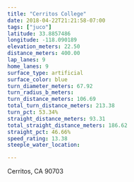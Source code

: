 ```yaml
---
title: "Cerritos College"
date: 2018-04-22T21:21:58-07:00
tags: ["juco"]
latitude: 33.8857486
longitude: -118.090189
elevation_meters: 22.50
distance_meters: 400.00
lap_lanes: 9
home_lanes: 9
surface_type: artificial
surface_color: blue
turn_diameter_meters: 67.92
turn_radius_b_meters: 
turn_distance_meters: 106.69
total_turn_distance_meters: 213.38
turn_pct: 53.34%
straight_distance_meters: 93.31
total_straight_distance_meters: 186.62
straight_pct: 46.66%
speed_rating: 13.38
steeple_water_location:

---
```


Cerritos, CA 90703

<!--more-->
